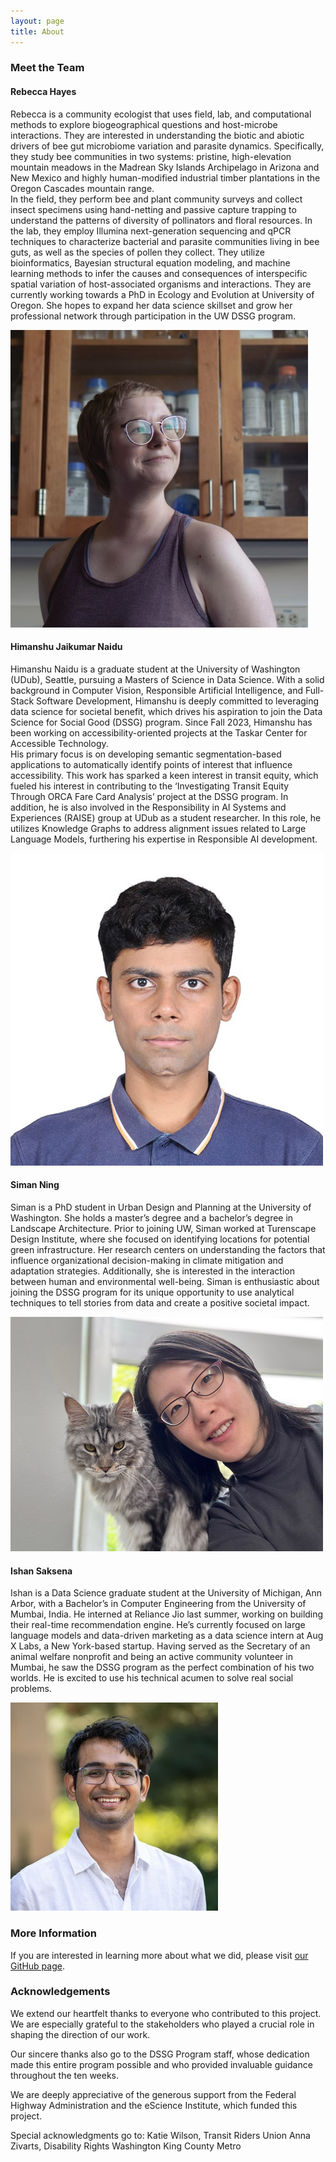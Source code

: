 ```yaml
---
layout: page
title: About
---
```


### Meet the Team  

#### Rebecca Hayes  
Rebecca is a community ecologist that uses field, lab, and computational methods to explore biogeographical questions and host-microbe interactions. They are interested in understanding the biotic and abiotic drivers of bee gut microbiome variation and parasite dynamics. Specifically, they study bee communities in two systems: pristine, high-elevation mountain meadows in the Madrean Sky Islands Archipelago in Arizona and New Mexico and highly human-modified industrial timber plantations in the Oregon Cascades mountain range.  
In the field, they perform bee and plant community surveys and collect insect specimens using hand-netting and passive capture trapping to understand the patterns of diversity of pollinators and floral resources. In the lab, they employ Illumina next-generation sequencing and qPCR techniques to characterize bacterial and parasite communities living in bee guts, as well as the species of pollen they collect. They utilize bioinformatics, Bayesian structural equation modeling, and machine learning methods to infer the causes and consequences of interspecific spatial variation of host-associated organisms and interactions. They are currently working towards a PhD in Ecology and Evolution at University of Oregon. She hopes to expand her data science skillset and grow her professional network through participation in the UW DSSG program.  

![Rebecca Hayes](assets/img/RH_crop.jpg)

#### Himanshu Jaikumar Naidu  
Himanshu Naidu is a graduate student at the University of Washington (UDub), Seattle, pursuing a Masters of Science in Data Science. With a solid background in Computer Vision, Responsible Artificial Intelligence, and Full-Stack Software Development, Himanshu is deeply committed to leveraging data science for societal benefit, which drives his aspiration to join the Data Science for Social Good (DSSG) program. Since Fall 2023, Himanshu has been working on accessibility-oriented projects at the Taskar Center for Accessible Technology.  
His primary focus is on developing semantic segmentation-based applications to automatically identify points of interest that influence accessibility. This work has sparked a keen interest in transit equity, which fueled his interest in contributing to the ‘Investigating Transit Equity Through ORCA Fare Card Analysis’ project at the DSSG program. In addition, he is also involved in the Responsibility in AI Systems and Experiences (RAISE) group at UDub as a student researcher. In this role, he utilizes Knowledge Graphs to address alignment issues related to Large Language Models, furthering his expertise in Responsible AI development.  

![Himanshu Naidu](assets/img/Himanshu-Naidu-2023.jpg)

#### Siman Ning  
Siman is a PhD student in Urban Design and Planning at the University of Washington. She holds a master’s degree and a bachelor’s degree in Landscape Architecture. Prior to joining UW, Siman worked at Turenscape Design Institute, where she focused on identifying locations for potential green infrastructure. Her research centers on understanding the factors that influence organizational decision-making in climate mitigation and adaptation strategies. Additionally, she is interested in the interaction between human and environmental well-being. Siman is enthusiastic about joining the DSSG program for its unique opportunity to use analytical techniques to tell stories from data and create a positive societal impact.  

![Siman Ning](assets/img/Siman-and-Lucky.jpg)

#### Ishan Saksena  
Ishan is a Data Science graduate student at the University of Michigan, Ann Arbor, with a Bachelor’s in Computer Engineering from the University of Mumbai, India. He interned at Reliance Jio last summer, working on building their real-time recommendation engine. He’s currently focused on large language models and data-driven marketing as a data science intern at Aug X Labs, a New York-based startup. Having served as the Secretary of an animal welfare nonprofit and being an active community volunteer in Mumbai, he saw the DSSG program as the perfect combination of his two worlds. He is excited to use his technical acumen to solve real social problems.

![Ishan Saksena](assets/img/MPHOTO-StatisticsHds23484_-1.jpg)


### More Information

If you are interested in learning more about what we did, please visit [our GitHub page](https://github.com/uwescience/DSSG2024_transit_equity). 

### Acknowledgements

We extend our heartfelt thanks to everyone who contributed to this project. We are especially grateful to the stakeholders who played a crucial role in shaping the direction of our work.

Our sincere thanks also go to the DSSG Program staff, whose dedication made this entire program possible and who provided invaluable guidance throughout the ten weeks.

We are deeply appreciative of the generous support from the Federal Highway Administration and the eScience Institute, which funded this project.

Special acknowledgments go to:
Katie Wilson, Transit Riders Union
Anna Zivarts, Disability Rights Washington
King County Metro
